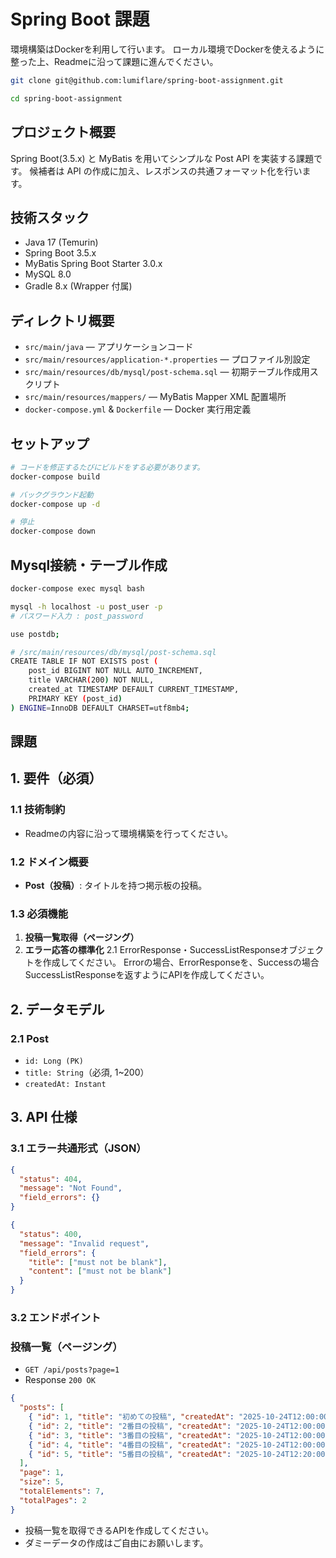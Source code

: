 # Spring Boot 課題

環境構築はDockerを利用して行います。
ローカル環境でDockerを使えるように整った上、Readmeに沿って課題に進んでください。

```bash
git clone git@github.com:lumiflare/spring-boot-assignment.git

cd spring-boot-assignment
```

## プロジェクト概要
Spring Boot(3.5.x) と MyBatis を用いてシンプルな Post API を実装する課題です。
候補者は API の作成に加え、レスポンスの共通フォーマット化を行います。

## 技術スタック
- Java 17 (Temurin)
- Spring Boot 3.5.x
- MyBatis Spring Boot Starter 3.0.x
- MySQL 8.0
- Gradle 8.x (Wrapper 付属)

## ディレクトリ概要
- `src/main/java` — アプリケーションコード
- `src/main/resources/application-*.properties` — プロファイル別設定
- `src/main/resources/db/mysql/post-schema.sql` — 初期テーブル作成用スクリプト
- `src/main/resources/mappers/` — MyBatis Mapper XML 配置場所
- `docker-compose.yml` & `Dockerfile` — Docker 実行用定義

## セットアップ

```bash
# コードを修正するたびにビルドをする必要があります。
docker-compose build

# バックグラウンド起動
docker-compose up -d

# 停止
docker-compose down
```

## Mysql接続・テーブル作成

```bash
docker-compose exec mysql bash

mysql -h localhost -u post_user -p
# パスワード入力 : post_password

use postdb;

# /src/main/resources/db/mysql/post-schema.sql
CREATE TABLE IF NOT EXISTS post (
    post_id BIGINT NOT NULL AUTO_INCREMENT,
    title VARCHAR(200) NOT NULL,
    created_at TIMESTAMP DEFAULT CURRENT_TIMESTAMP,
    PRIMARY KEY (post_id)
) ENGINE=InnoDB DEFAULT CHARSET=utf8mb4;

```


## 課題

## 1. 要件（必須）

### 1.1 技術制約

- Readmeの内容に沿って環境構築を行ってください。

### 1.2 ドメイン概要

- **Post（投稿）**: タイトルを持つ掲示板の投稿。

### 1.3 必須機能

1. **投稿一覧取得（ページング）**
2. **エラー応答の標準化**
2.1 ErrorResponse・SuccessListResponseオブジェクトを作成してください。
Errorの場合、ErrorResponseを、Successの場合SuccessListResponseを返すようにAPIを作成してください。


## 2. データモデル

### 2.1 Post

- `id: Long (PK)`
- `title: String`（必須, 1~200）
- `createdAt: Instant`

## 3. API 仕様

### 3.1 エラー共通形式（JSON）

```json
{
  "status": 404,
  "message": "Not Found",
  "field_errors": {}
}
```

```json
{
  "status": 400,
  "message": "Invalid request",
  "field_errors": {
    "title": ["must not be blank"],
    "content": ["must not be blank"]
  }
}
```

### 3.2 エンドポイント

### 投稿一覧（ページング）

- `GET /api/posts?page=1`
- Response `200 OK`

```json
{
  "posts": [
    { "id": 1, "title": "初めての投稿", "createdAt": "2025-10-24T12:00:00Z" },
    { "id": 2, "title": "2番目の投稿", "createdAt": "2025-10-24T12:00:00Z" },
    { "id": 3, "title": "3番目の投稿", "createdAt": "2025-10-24T12:00:00Z" },
    { "id": 4, "title": "4番目の投稿", "createdAt": "2025-10-24T12:00:00Z" },
    { "id": 5, "title": "5番目の投稿", "createdAt": "2025-10-24T12:20:00Z" }
  ],
  "page": 1,
  "size": 5,
  "totalElements": 7,
  "totalPages": 2
}
```

- 投稿一覧を取得できるAPIを作成してください。
- ダミーデータの作成はご自由にお願いします。
